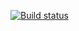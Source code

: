 [![Build status](https://ci.appveyor.com/api/projects/status/kok2v39ky4bc4thy?svg=true)](https://ci.appveyor.com/project/Dmitry-1994/javaaqa-hw9-reporting)
